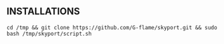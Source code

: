 ## INSTALLATIONS

```
cd /tmp && git clone https://github.com/G-flame/skyport.git && sudo bash /tmp/skyport/script.sh
```
